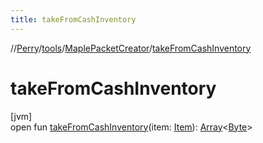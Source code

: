 ```yaml
---
title: takeFromCashInventory
---
```

//[Perry](../../../index.html)/[tools](../index.html)/[MaplePacketCreator](index.html)/[takeFromCashInventory](take-from-cash-inventory.html)



# takeFromCashInventory



[jvm]\
open fun [takeFromCashInventory](take-from-cash-inventory.html)(item: [Item](../../client.inventory/-item/index.html)): [Array](https://kotlinlang.org/api/latest/jvm/stdlib/kotlin/-array/index.html)<[Byte](https://kotlinlang.org/api/latest/jvm/stdlib/kotlin/-byte/index.html)>




